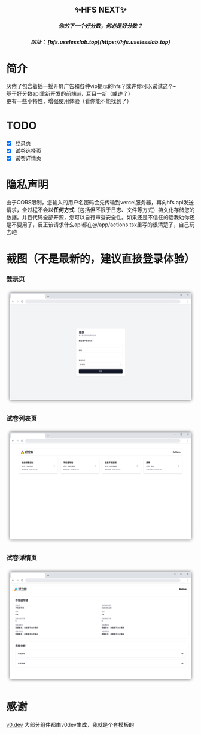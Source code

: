 <h2 align="center">✨HFS NEXT✨</h2>
<h5 align="center">你的下一个好分数，何必是好分数？</h5>
<h5 align="center">网址： [hfs.uselesslab.top](https://hfs.uselesslab.top)</h5>

# 简介
厌倦了包含着摇一摇开屏广告和各种vip提示的hfs？或许你可以试试这个~ \
基于好分数api重新开发的前端ui，耳目一新（或许？）  \
更有一些小特性，增强使用体验（看你能不能找到了）

# TODO
- [x] 登录页
- [x] 试卷选择页
- [x] 试卷详情页

# 隐私声明
由于CORS限制，您输入的用户名密码会先传输到vercel服务器，再向hfs api发送请求，全过程不会以**任何方式**（包括但不限于日志、文件等方式）持久化存储您的数据。并且代码全部开源，您可以自行审查安全性。如果还是不信任的话我劝你还是不要用了，反正该请求什么api都在@/app/actions.tsx里写的很清楚了，自己玩去吧

# 截图（不是最新的，建议直接登录体验）
### 登录页
![login.png](public/login.png)
### 试卷列表页
![exams_list.png](public/exams_list.png)
### 试卷详情页
![exam_detail.png](public/exam_detail.png)

# 感谢
[v0.dev](https://v0.dev) 大部分组件都由v0dev生成，我就是个套模板的